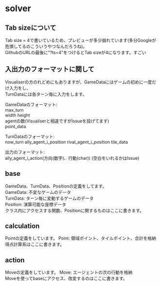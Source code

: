 # solver

## Tab sizeについて

Tab size = 4で書いているため、プレビューが多少崩れています(多分Googleが危惧してるのこういうやつなんだろうね)。  
GithubのURLの最後に"?ts=4"をつけるとTab sizeが4になります。すごい

## 入出力のフォーマットに関して

Visualiserの方のれどめにもありますが、GameDataにはゲームの初めに一度だけ入力をし、  
TurnDataには各ターン毎に入力をします。

GameDataのフォーマット:  
max_turn  
width height  
agentの数(Visualiserと相違ですがIssueを投げてます)  
point_data

TurnDataのフォーマット:  
now_turn
ally_agent_i_position
rival_agent_i_position
tile_data

出力のフォーマット:  
ally_agent_i_action(方向(数字)、行動(char)) (空白をいれるかはIssue)

## base

GameData、TurnData、Positionの定義をしてます。  
GameData: 不変なゲームのデータ  
TurnData: ターン毎に変動するゲームのデータ  
Position: 演算可能な座標データ  
クラス内にアクセスする関数、Positionに関するものはここに書きます。  

## calculation

Pointの定義をしています。
Point: 領域ポイント、タイルポイント、合計を格納  
得点計算系はここに書きます。  

## action

Moveの定義をしています。
Move: エージェントの次の行動を格納   
Moveを使ってbaseにアクセス、改変するのはここに書きます。  